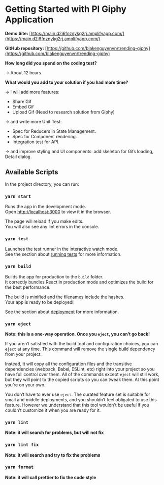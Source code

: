 # Getting Started with PI Giphy Application

**Demo Site:** [https://main.d2i6fnznykg2rj.amplifyapp.com/](https://main.d2i6fnznykg2rj.amplifyapp.com/)

**GitHub repository:** [https://github.com/blakenguyenvn/trending-giphy](https://github.com/blakenguyenvn/trending-giphy)

**How long did you spend on the coding test?**

→ About 12 hours.

**What would you add to your solution if you had more time?**

→ I will add more features:

- Share Gif
- Embed Gif
- Upload Gif (Need to research solution from Giphy)

→ and write more Unit Test:

- Spec for Reducers in State Management.
- Spec for Component rendering.
- Integration test for API.

→ and improve styling and UI components: add skeleton for Gifs loading, Detail dialog.

## Available Scripts

In the project directory, you can run:

### `yarn start`

Runs the app in the development mode.\
Open [http://localhost:3000](http://localhost:3000) to view it in the browser.

The page will reload if you make edits.\
You will also see any lint errors in the console.

### `yarn test`

Launches the test runner in the interactive watch mode.\
See the section about [running tests](https://facebook.github.io/create-react-app/docs/running-tests) for more information.

### `yarn build`

Builds the app for production to the `build` folder.\
It correctly bundles React in production mode and optimizes the build for the best performance.

The build is minified and the filenames include the hashes.\
Your app is ready to be deployed!

See the section about [deployment](https://facebook.github.io/create-react-app/docs/deployment) for more information.

### `yarn eject`

**Note: this is a one-way operation. Once you `eject`, you can’t go back!**

If you aren’t satisfied with the build tool and configuration choices, you can `eject` at any time. This command will remove the single build dependency from your project.

Instead, it will copy all the configuration files and the transitive dependencies (webpack, Babel, ESLint, etc) right into your project so you have full control over them. All of the commands except `eject` will still work, but they will point to the copied scripts so you can tweak them. At this point you’re on your own.

You don’t have to ever use `eject`. The curated feature set is suitable for small and middle deployments, and you shouldn’t feel obligated to use this feature. However we understand that this tool wouldn’t be useful if you couldn’t customize it when you are ready for it.

### `yarn lint`

**Note: it will search for problems, but will not fix**

### `yarn lint fix`

**Note: it will search and try to fix the problems**

### `yarn format`

**Note: it will call prettier to fix the code style**
